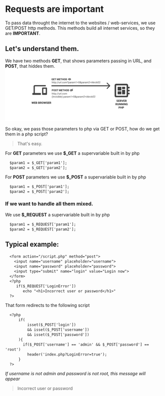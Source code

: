 # Requests are important

To pass data throught the internet to the websites / web-services, we use GET/POST http methods.
This methods build all internet services, so they are **IMPORTANT**.

## Let's understand them.

We have two methods **GET**, that shows parameters passing in URL, and **POST**, that hiddes them.
<img src="res/2.png"/>

So okay, we pass those parameters to php via GET or POST, how do we get them in a php script?
> That's easy. 

For **GET** parameters we use **$_GET** a supervariable built in by php 
```
  $param1 = $_GET['param1'];
  $param2 = $_GET['param2'];
```

For **POST** parameters we use **$_POST** a supervariable built in by php 
```
  $param1 = $_POST['param1'];
  $param2 = $_POST['param2'];
```

### If we want to handle all them mixed.
We use **$_REQUEST** a supervariable built in by php 
```
  $param1 = $_REQUEST['param1'];
  $param2 = $_REQUEST['param2'];
``` 


## Typical example:
```
  <form action="/script.php" method="post">
    <input name="username" placeholder="username">
    <input name="password" placeholder="password">
    <input type="submit" name="login" value="Login now">
  </form>
  <?php
     if($_REQUEST['LoginError'])
        echo "<h1>Incorrect user or password</h1>"
  ?>
```

That form redirects to the following script
```
  <?php
      if(
          isset($_POST['login']) 
          && isset($_POST['username'])
          && isset($_POST['password'])
      ){
        if($_POST['username'] == 'admin' && $_POST['password'] == 'root')
          header('index.php?LoginError=true');
      }
  ?>
```
_If username is not admin and password is not root, this message will appear_
> Incorrect user or password
